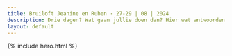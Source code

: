 ```yaml
---
title: Bruiloft Jeanine en Ruben · 27-29 | 08 | 2024
description: Drie dagen? Wat gaan jullie doen dan? Hier wat antwoorden op je vragen.
layout: default
---
```

{% include hero.html %}
